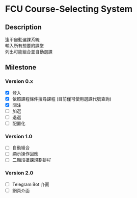 # FCU Course-Selecting System

## Description

逢甲自動選課系統  
輸入所有想要的課堂  
列出可能組合並自動選課  

## Milestone

### Version 0.x

- [x] 登入
- [x] 依照課程條件搜尋課程 (目前僅可使用選課代號查詢)
- [x] 關注
- [ ] 加選
- [ ] 退選
- [ ] 配置化

### Version 1.0

- [ ] 自動組合
- [ ] 顯示操作回應
- [ ] 二階段搶課規劃排程

### Version 2.0

- [ ] Telegram Bot 介面
- [ ] 網頁介面